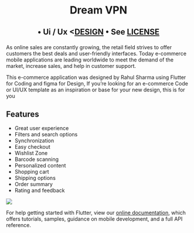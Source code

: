 # <p align="center"> Dream VPN </P>
## <p align="center"> •  Ui / Ux <[DESIGN](https://www.figma.com/community/file/1049000813913600984/LuxOutfit---eCommerce-App-Ui-%40rahulsharmadev)</a> • See [LICENSE](/LICENSE)
</p>
As online sales are constantly growing, the retail field strives to offer customers the best deals and user-friendly interfaces. Today e-commerce mobile applications are leading worldwide to meet the demand of the market, increase sales, and help in customer support.

This e-commerce application was designed by Rahul Sharma using Flutter for Coding and figma for Design, If you’re looking for an e-commerce Code or UI/UX template as an inspiration or base for your new design, this is for you

## Features
- Great user experience
- Filters and search options
- Synchronization
- Easy checkout
- Wishlist Zone
- Barcode scanning
- Personalized content
- Shopping cart
- Shipping options
- Order summary
- Rating and feedback

![](https://lh3.googleusercontent.com/7nlQfvojjRcCZmdcZN4mmIMctV3oX-U4D3GvRBbJGF-SJCLBWt1nEx_Q3v9PpwbcyvpuBmElOkCJWYxR7Auw5z4rh9WQySfcCXApUsR41YmSu_CuoYZhRHwarsyEoepcF2sP6R1zYGl_Z5F4_6zkRer1vdtML2Ycu4dT5l8P0q2yNBWnVauCEZJe3Kd93sxpAs2ifpXMI7cgAfhXzfnRRnbBTlGpKKmcTbbCA3ZYTHeT3qQo_O35ZakZxstLpCE8wTcQbf6WK44LB7a557VOj4LGwECNTRJGVX5--yh4FE-2c3xhkOKd13swjRIdEmWLZRANrKY5c-xt0qSBKhfcgFWA8T5keC_UjqERNuqyPSbGFrxgLpnHxHoEbGjmTGq2wppTsEP4aVSLpcBrRpZ9MKkS0dpOcffc_b1TUOyCcQ5dJqULFcoIEwLPZoDxccuoxT5kBPOoh7JtT30fkJNRZZGZKt-gQC9U9GRarIOlmr3mFqzO3V-1rQ_Ff1_nKtJQcul19QIYyFqvEb6L_jW51r3S7pKuawujLSCba3N7qgBpwzsnW4L90lv-FSeYOAOwA1qfiARVg2MLMHdsby0P0GqU9aBGSBXn7-vfIhsE-llaX4v-64ejs2XcfeDkLmWDRiZ1-B1Gjj0g16oygJrHHLlFVNSre6SkbO4foE8baMGr8ayVJYaxEC0lzdjMGmMEPNbBmbMx6nn2wUwOgtnTbFg=w1488-h893-no?authuser=1)

For help getting started with Flutter, view our
[online documentation](https://flutter.dev/docs), which offers tutorials,
samples, guidance on mobile development, and a full API reference.
